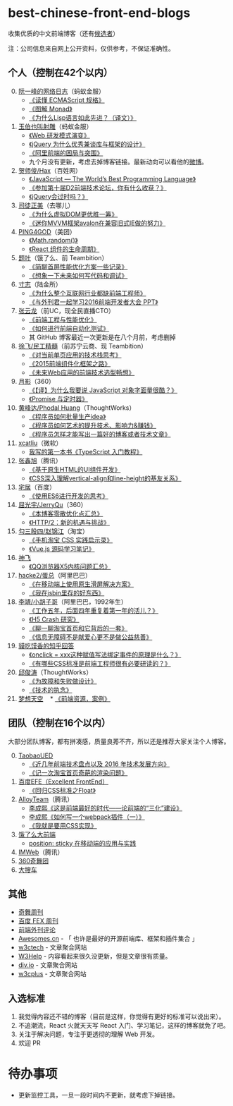 # best-chinese-front-end-blogs

收集优质的中文前端博客（还有[候选者](./Candidates.md)）

注：公司信息来自网上公开资料，仅供参考，不保证准确性。

## 个人（控制在42个以内）

0. [阮一峰的网络日志](http://www.ruanyifeng.com/blog/javascript/)（蚂蚁金服）
    + [《读懂 ECMAScript 规格》](http://www.ruanyifeng.com/blog/2015/11/ecmascript-specification.html)
    + [《图解 Monad》](http://www.ruanyifeng.com/blog/2015/07/monad.html)
    + [《为什么Lisp语言如此先进？（译文）》](http://www.ruanyifeng.com/blog/2010/10/why_lisp_is_superior.html)
0. [玉伯也叫射雕](https://github.com/lifesinger/blog/issues?q=is%3Aissue+is%3Aopen+sort%3Aupdated-desc)（蚂蚁金服）
    + [《Web 研发模式演变》](https://github.com/lifesinger/blog/issues/184)
    + [《jQuery 为什么优秀兼谈库与框架的设计》](https://github.com/lifesinger/blog/issues/114)
    + [《阿里前端的困局与突围》](https://github.com/lifesinger/blog/issues/141)
    + 九个月没有更新，考虑去掉博客链接。最新动向可以看他的[微博](http://weibo.com/u/1748374882)。
0. [贺师俊/Hax](https://github.com/hax/hax.github.com/issues)（百姓网）
    + [《JavaScript — The World’s Best Programming Language》](http://johnhax.net/2015/js-the-best/)
    + [《参加第十届D2前端技术论坛，你有什么收获？》](https://www.zhihu.com/question/38637676/answer/77889487)
    + [《jQuery会过时吗？》](https://www.zhihu.com/question/34892985/answer/60466608)
0. [司徒正美](http://www.cnblogs.com/rubylouvre/)（去哪儿）
    + [《为什么虚拟DOM更优胜一筹》](http://www.cnblogs.com/rubylouvre/p/5012458.html) 
    + [《迷你MVVM框架avalon在兼容旧式IE做的努力》](http://www.cnblogs.com/rubylouvre/p/3598133.html)
0. [PING4GOD](http://pinggod.com/)（美团）
    + [《Math.random()》](http://pinggod.com/2016/Math-random/)
    + [《React 组件的生命周期》](http://pinggod.com/2015/React-%E7%BB%84%E4%BB%B6%E7%9A%84%E7%94%9F%E5%91%BD%E5%91%A8%E6%9C%9F/)
0. [题叶](https://segmentfault.com/u/jiyinyiyong/articles)（饿了么、前 Teambition）
    + [《简聊首屏性能优化方案一些记录》](https://segmentfault.com/a/1190000004287098) 
    + [《想象一下未来如何写代码和调试》](https://segmentfault.com/a/1190000003840866)
0. [寸志](https://www.zhihu.com/people/stein.cun/posts)（陆金所）
    + [《为什么整个互联网行业都缺前端工程师》](https://zhuanlan.zhihu.com/p/20598089)
    + [《与外刊君一起学习2016前端开发者大会 PPT》](https://zhuanlan.zhihu.com/p/20662724)
0. [张云龙](https://github.com/fouber/blog)（前UC，现全民直播CTO） 
    + [《前端工程与性能优化》](https://github.com/fouber/blog/issues/3) 
    + [《如何进行前端自动化测试》](https://github.com/fouber/blog/issues/7)
    + 其 GitHub 博客最近一次更新是在八个月前，考虑删掉
0. [徐飞/民工精髓](https://github.com/xufei/blog)（前苏宁云商、现 Teambition）
    + [《对当前单页应用的技术栈思考》](https://github.com/xufei/blog/issues/37)
    + [《2015前端组件化框架之路》](https://github.com/xufei/blog/issues/19) 
    + [《未来Web应用的前端技术选型畅想》](https://github.com/xufei/blog/issues/24)
0. [月影](https://www.h5jun.com/archives/)（360）
    + [《【译】为什么我要说 JavaScript 对象字面量很酷？》](https://www.h5jun.com/post/why-object-literals-in-javascript-are-cool.html)
    + [《Promise 与定时器》](https://www.h5jun.com/post/wait-promise.html)
0. [黄峰达/Phodal Huang](https://github.com/phodal/articles/issues)（ThoughtWorks）
    + [《程序员如何批量生产idea》](https://www.phodal.com/blog/how-to-create-ideas/)  
    + [《程序员如何艺术的提升技术、影响力&赚钱》](https://www.phodal.com/blog/how-to-make-money-and-improve-impact/)  
    + [《程序员怎样才能写出一篇好的博客或者技术文章》](https://www.phodal.com/blog/programmer-how-to-write-a-good-article/)
0. [xcatliu](http://blog.xcatliu.com/tags/JavaScript/)（微软）
    + [我写的第一本书《TypeScript 入门教程》](http://blog.xcatliu.com/2017/01/17/my_first_book/)
0. [张鑫旭](http://www.zhangxinxu.com/wordpress/)（腾讯）
    + [《基于原生HTML的UI组件开发》](http://www.zhangxinxu.com/wordpress/2016/01/development-of-ui-components-based-on-native-html/) 
    + [《CSS深入理解vertical-align和line-height的基友关系》](http://www.zhangxinxu.com/wordpress/2015/08/css-deep-understand-vertical-align-and-line-height/)
0. [宅居](http://otakustay.com/)（百度）
    + [《使用ES6进行开发的思考》](http://otakustay.com/es6-develop-overview/) 
0. [屈光宇/JerryQu](https://imququ.com/archives.html)（360）
    + [《本博客零散优化点汇总》](https://imququ.com/post/summary-of-my-blog-optimization.html) 
    + [《HTTP/2：新的机遇与挑战》](https://imququ.com/post/http2-new-opportunities-and-challenges.html)
0. [勾三股四/赵锦江](http://jiongks.name/)（淘宝）
    + [《手机淘宝 CSS 实践启示录》](http://jiongks.name/slides/css-memos/)
    + [《Vue.js 源码学习笔记》](http://jiongks.name/blog/vue-code-review/)
0. [神飞](https://www.qianduan.net/)
    + [《QQ浏览器X5内核问题汇总》](https://www.qianduan.net/qqliu-lan-qi-x5nei-he-wen-ti-hui-zong/)
0. [hacke2/蛋总](http://www.hacke2.cn/posts/)（阿里巴巴）
    + [《在移动端上使用原生滑屏解决方案》](http://www.hacke2.cn/scroll-in-uc/)
    + [《我在jsbin里存的好东西》](http://www.hacke2.cn/share-jsbin/)
0. [李靖/小胡子哥](http://barretlee.com/entry/)（阿里巴巴，1992年生）
    + [《工作五年，后面四年重复着第一年的活儿？》](http://barretlee.com/blog/2016/07/21/donnot-repeat-yourself/)
    + [《H5 Crash 研究》](http://barretlee.com/blog/2016/05/30/h5-crash-research/)
    + [《聊一聊淘宝首页和它背后的一套》](http://barretlee.com/blog/2016/06/02/thing-about-taobao-homepage/)
    + [《信息无障碍不是献爱心更不是做公益慈善》](http://barretlee.com/blog/2016/02/28/step-in-aria/)
0. [貘吃馍香的知乎回答](https://www.zhihu.com/people/tapir/answers)
    + [《onclick = xxx这种赋值写法绑定事件的原理是什么？》](https://www.zhihu.com/question/43728074/answer/96396431)
    + [《有哪些CSS标准是前端工程师很有必要研读的？》](https://www.zhihu.com/question/41191048/answer/90058208)
0. [邱俊涛](http://icodeit.org/blog/archives/)（ThoughtWorks）
    + [《为故障和失败做设计》](http://icodeit.org/2016/05/design-for-failure/)
    + [《技术的执念》](http://icodeit.org/2016/02/pitfall-of-technology/)
0. [梦想天空](http://www.cnblogs.com/lhb25/)
    * [《前端资源，案例》](http://www.cnblogs.com/lhb25/p/10-useful-web-effect.html)

## 团队（控制在16个以内）

大部分团队博客，都有拼凑感，质量良莠不齐，所以还是推荐大家关注个人博客。


0. [TaobaoUED](http://taobaofed.org/categories/Web%E5%BC%80%E5%8F%91/)
    + [《近几年前端技术盘点以及 2016 年技术发展方向》](http://taobaofed.org/blog/2016/01/04/font-end-tech-inventory/)
    + [《记一次淘宝首页奇葩的渲染问题》](http://taobaofed.org/blog/2015/11/23/a-strange-bug-research-at-taobao-home-page/)
0. [百度EFE（Excellent FrontEnd）](http://efe.baidu.com/)
    + [《回归CSS标准之Float》](http://efe.baidu.com/blog/float/)
0. [AlloyTeam](http://www.alloyteam.com/)（腾讯）
    + [李成熙《这是前端最好的时代——论前端的“三化”建设》](https://github.com/lcxfs1991/blog/issues/3)
    + [李成熙《如何写一个webpack插件（一）》](https://github.com/lcxfs1991/blog/issues/1)
    + [《我就是要用CSS实现》](http://www.alloyteam.com/2016/01/let-see-css-world/)
0. [饿了么大前端](https://fe.ele.me/)
   + [position: sticky 在移动端的应用与实践](https://fe.ele.me/position-sticky-zai-yi-dong-duan-de-ying-yong-yu-shi-jian/)
0. [IMWeb](http://imweb.io/)（腾讯）
0. [360奇舞团](http://www.75team.com/)
0. [大搜车](http://f2e.souche.com/blog/)

## 其他

+ [奇舞周刊](http://www.75team.com/weekly/)
+ [百度 FEX 周刊](http://fex.baidu.com/weekly/)
+ [前端外刊评论](http://qianduan.guru/)
+ [Awesomes.cn](https://www.awesomes.cn/) - 「 也许是最好的开源前端库、框架和插件集合 」
+ [w3ctech](http://www.w3ctech.com/) - 文章聚合网站
+ [W3Help](http://w3help.org/zh-cn/home/compatibility.html) - 内容看起来很久没更新，但是文章很有质量。 
+ [div.io](http://div.io/#/welcome) - 文章聚合网站
+ [w3cplus](http://www.w3cplus.com/) - 文章聚合网站

 

## 入选标准

1. 我觉得内容还不错的博客（目前是这样，你觉得有更好的标准可以说出来）。
2. 不追潮流，React 火就天天写 React 入门、学习笔记，这样的博客就免了吧。
3. 关注于解决问题，专注于更透彻的理解 Web 开发。
4. 欢迎 PR

# 待办事项

+ 更新监控工具，一旦一段时间内不更新，就考虑下掉链接。
